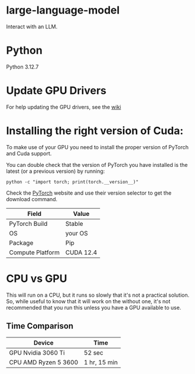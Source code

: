 # large-language-model
Interact with an LLM.

# Python
Python 3.12.7

# Update GPU Drivers
For help updating the GPU drivers, see the [wiki](https://github.com/EricApgar/large-language-model/wiki/Update-Nvidia-Drivers)

# Installing the right version of Cuda:
To make use of your GPU you need to install the proper version of PyTorch and Cuda support.

You can double check that the version of PyTorch you have installed is the latest (or a previous version) by running:
```
python -c "import torch; print(torch.__version__)"
```

Check the [PyTorch](https://pytorch.org/) website and use their version selector to get the download command.

| Field | Value |
|-|-|
| PyTorch Build | Stable |
| OS | your OS |
| Package | Pip |
| Compute Platform | CUDA 12.4 |

# CPU vs GPU
This will run on a CPU, but it runs so slowly that it's not a practical solution. So, while useful to know that it will work on the without one, it's not recommended that you run this unless you have a GPU available to use.

## Time Comparison 

| Device | Time |
|-|-|
| GPU Nvidia 3060 Ti | 52 sec |
| CPU AMD Ryzen 5 3600 | 1 hr, 15 min |